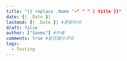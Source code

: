 ```yaml
---
title: "{{ replace .Name "-" " " | title }}"
date: {{ .Date }}
lastmod: {{ .Date }} #更新时间
draft: false
author: ["Sanmu"] #作者
comments: true #是否展示评论
tags:
  - Testing            
---
```


